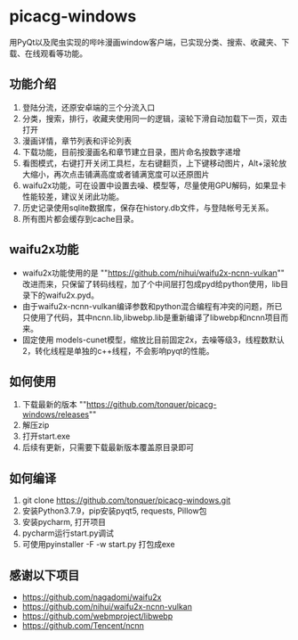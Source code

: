 # picacg-windows
用PyQt以及爬虫实现的哔咔漫画window客户端，已实现分类、搜索、收藏夹、下载、在线观看等功能。

## 功能介绍
1. 登陆分流，还原安卓端的三个分流入口
2. 分类，搜索，排行，收藏夹使用同一的逻辑，滚轮下滑自动加载下一页，双击打开
3. 漫画详情，章节列表和评论列表
4. 下载功能，目前按漫画名和章节建立目录，图片命名按数字递增
5. 看图模式，右键打开关闭工具栏，左右键翻页，上下键移动图片，Alt+滚轮放大缩小，再次点击铺满高度或者铺满宽度可以还原图片
6. waifu2x功能，可在设置中设置去噪、模型等，尽量使用GPU解码，如果显卡性能较差，建议关闭此功能。
7. 历史记录使用sqlite数据库，保存在history.db文件，与登陆帐号无关系。
8. 所有图片都会缓存到cache目录。

## waifu2x功能
- waifu2x功能使用的是 ""https://github.com/nihui/waifu2x-ncnn-vulkan"" 改进而来，只保留了转码线程，加了个中间层打包成pyd给python使用，lib目录下的waifu2x.pyd。
- 由于waifu2x-ncnn-vulkan编译参数和python混合编程有冲突的问题，所已只使用了代码，其中ncnn.lib,libwebp.lib是重新编译了libwebp和ncnn项目而来。
- 固定使用 models-cunet模型，缩放比目前固定2x，去噪等级3，线程数默认2，转化线程是单独的c++线程，不会影响pyqt的性能。

## 如何使用
1. 下载最新的版本 ""https://github.com/tonquer/picacg-windows/releases""
2. 解压zip
3. 打开start.exe
4. 后续有更新，只需要下载最新版本覆盖原目录即可

## 如何编译
1. git clone https://github.com/tonquer/picacg-windows.git
2. 安装Python3.7.9，pip安装pyqt5, requests, Pillow包
3. 安装pycharm, 打开项目
4. pycharm运行start.py调试
5. 可使用pyinstaller -F -w start.py 打包成exe

## 感谢以下项目
- https://github.com/nagadomi/waifu2x
- https://github.com/nihui/waifu2x-ncnn-vulkan
- https://github.com/webmproject/libwebp
- https://github.com/Tencent/ncnn
